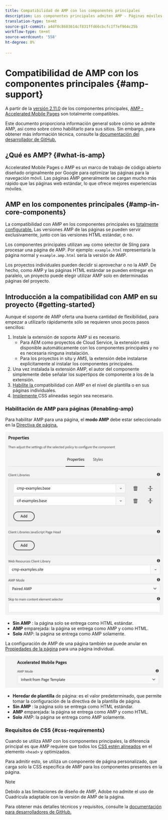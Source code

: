 ```yaml
---
title: Compatibilidad de AMP con los componentes principales
description: Los componentes principales admiten AMP - Páginas móviles aceleradas
translation-type: tm+mt
source-git-commit: a4df0c8603614cf831ffd66cbcfc1f7ef964c25b
workflow-type: tm+mt
source-wordcount: '558'
ht-degree: 0%

---
```



# Compatibilidad de AMP con los componentes principales {#amp-support}

A partir de la [versión 2.11.0](/help/versions.md) de los componentes principales, [AMP - Accelerated Mobile Pages](https://developers.google.com/amp) son totalmente compatibles.

Este documento proporciona información general sobre cómo se admite AMP, así como sobre cómo habilitarlo para sus sitios. Sin embargo, para obtener más información técnica, consulte la [documentación del desarrollador de GitHub.](https://github.com/adobe/aem-core-wcm-components/tree/master/extensions/amp)

## ¿Qué es AMP? {#what-is-amp}

Accelerated Mobile Pages o AMP es un marco de trabajo de código abierto diseñado originalmente por Google para optimizar las páginas para la navegación móvil. Las páginas AMP generalmente se cargan mucho más rápido que las páginas web estándar, lo que ofrece mejores experiencias móviles.

## AMP en los componentes principales {#amp-in-core-components}

La compatibilidad con AMP en los componentes principales es [totalmente configurable.](#enabling-amp) Las versiones AMP de las páginas se pueden servir exclusivamente, junto con las versiones HTML estándar, o no.

Los componentes principales utilizan `amp` como selector de Sling para procesar una página de AMP. Por ejemplo: `example.html` representaría la página normal y `example.amp.html` sería la versión de AMP.

Los proyectos individuales pueden decidir si aprovechar o no la AMP. De hecho, como AMP y las páginas HTML estándar se pueden entregar en paralelo, un proyecto puede elegir utilizar AMP solo en determinadas páginas del proyecto.

## Introducción a la compatibilidad con AMP en su proyecto {#getting-started}

Aunque el soporte de AMP oferta una buena cantidad de flexibilidad, para empezar a utilizarlo rápidamente sólo se requieren unos pocos pasos sencillos:

1. Instale la extensión de soporte AMP si es necesario.
   * Para AEM como proyectos de Cloud Service, la extensión está disponible automáticamente con los componentes principales y no es necesaria ninguna instalación.
   * Para los proyectos in situ y AMS, la extensión debe instalarse explícitamente al instalar los componentes principales.
1. Una vez instalada la extensión AMP, el autor del componente simplemente debe señalar los supertipos de componente a los de la extensión.
1. [Habilite la ](#enabling-amp) compatibilidad con AMP en el nivel de plantilla o en sus páginas individuales.
1. [Implemente ](#css-requirements) CSS alineadas según sea necesario.

### Habilitación de AMP para páginas {#enabling-amp}

Para habilitar AMP para una página, el **modo AMP** debe estar seleccionado en la [Directiva de página.](https://docs.adobe.com/content/help/en/experience-manager-cloud-service/sites/authoring/features/templates.html#editing-a-template-page-policy-template-author-developer)

![Opciones de directiva de página AMP](/help/assets/amp-policy.png)

* **Sin AMP** : la página solo se entrega como HTML estándar.
* **AMP**  emparejada: la página se entrega como AMP y como HTML.
* **Solo**  AMP: la página se entrega como AMP solamente.

La configuración de AMP de una página también se puede anular en [Propiedades de la página](https://docs.adobe.com/content/help/en/experience-manager-cloud-service/sites/authoring/fundamentals/page-properties.html) para una página individual.

![Propiedades de página AMP](/help/assets/amp-page-properties.png)

* **Heredar de plantilla**  de página: es el valor predeterminado, que permite tomar la configuración de la directiva de la plantilla de página.
* **Sin AMP** : la página solo se entrega como HTML estándar.
* **AMP**  emparejada: la página se entrega como AMP y como HTML.
* **Solo**  AMP: la página se entrega como AMP solamente.

### Requisitos de CSS {#css-requirements}

Cuando se utiliza AMP con los componentes principales, la diferencia principal es que AMP requiere que todos los [CSS estén alineados](including-clientlibs.md#inlining) en el elemento `<head>` y optimizados.

Para admitir esto, se utiliza un componente de página personalizado, que carga solo la CSS específica de AMP para los componentes presentes en la página.

>[!NOTE]
>
>Debido a las limitaciones de diseño de AMP, Adobe no admite el uso de Cuadrícula adaptable con la versión de AMP de la página.

Para obtener más detalles técnicos y requisitos, consulte la [documentación para desarrolladores de GitHub.](https://github.com/adobe/aem-core-wcm-components/tree/master/extensions/amp)
